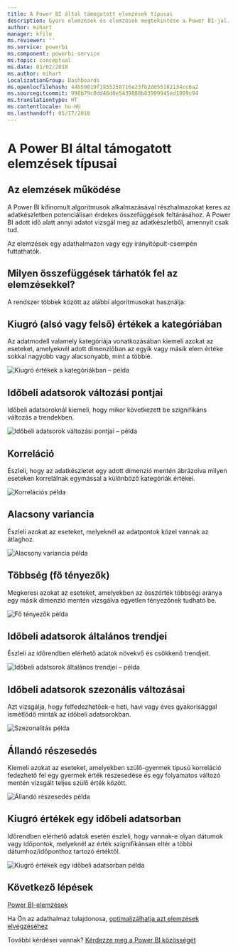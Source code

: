 ```yaml
---
title: A Power BI által támogatott elemzések típusai
description: Gyors elemzések és elemzések megtekintése a Power BI-jal.
author: mihart
manager: kfile
ms.reviewer: ''
ms.service: powerbi
ms.component: powerbi-service
ms.topic: conceptual
ms.date: 03/02/2018
ms.author: mihart
LocalizationGroup: Dashboards
ms.openlocfilehash: 44b59019f1955258716e23fb2dd55182134cc6a2
ms.sourcegitcommit: 998b79c0dd46d0e5439888b83999945ed1809c94
ms.translationtype: HT
ms.contentlocale: hu-HU
ms.lasthandoff: 05/17/2018
---
```

# <a name="types-of-insights-supported-by-power-bi"></a>A Power BI által támogatott elemzések típusai
## <a name="how-does-insights-work"></a>Az elemzések működése
A Power BI kifinomult algoritmusok alkalmazásával részhalmazokat keres az adatkészletben potenciálisan érdekes összefüggések feltárásához. A Power BI adott idő alatt annyi adatot vizsgál meg az adatkészletből, amennyit csak tud.

Az elemzések egy adathalmazon vagy egy irányítópult-csempén futtathatók.   

## <a name="what-types-of-insights-can-we-find"></a>Milyen összefüggések tárhatók fel az elemzésekkel?
A rendszer többek között az alábbi algoritmusokat használja:

## <a name="category-outliers-topbottom"></a>Kiugró (alsó vagy felső) értékek a kategóriában
Az adatmodell valamely kategóriája vonatkozásában kiemeli azokat az eseteket, amelyeknél adott dimenzióban az egyik vagy másik elem értéke sokkal nagyobb vagy alacsonyabb, mint a többié.  

![Kiugró értékek a kategóriákban – példa](media/service-insight-types/pbi_auto_insight_types_category_outliers.png)

## <a name="change-points-in-a-time-series"></a>Időbeli adatsorok változási pontjai
Időbeli adatsoroknál kiemeli, hogy mikor következett be szignifikáns változás a trendekben.

![Időbeli adatsorok változási pontjai – példa](media/service-insight-types/pbi_auto_insight_types_changepoint.png)

## <a name="correlation"></a>Korreláció
Észleli, hogy az adatkészletet egy adott dimenzió mentén ábrázolva milyen eseteken korrelálnak egymással a különböző kategóriák értékei.

![Korrelációs példa](media/service-insight-types/pbi_auto_insight_types_correlation.png)

## <a name="low-variance"></a>Alacsony variancia
Észleli azokat az eseteket, melyeknél az adatpontok közel vannak az átlaghoz.

![Alacsony variancia példa](media/service-insight-types/power-bi-low-variance.png)

## <a name="majority-major-factors"></a>Többség (fő tényezők)
Megkeresi azokat az eseteket, amelyekben az összérték többségi aránya egy másik dimenzió mentén vizsgálva egyetlen tényezőnek tudható be.  

![Fő tényezők példa](media/service-insight-types/pbi_auto_insight_types_majority.png)

## <a name="overall-trends-in-time-series"></a>Időbeli adatsorok általános trendjei
Észleli az időrendben elérhető adatok növekvő és csökkenő trendjeit.

![Időbeli adatsorok általános trendjei – példa](media/service-insight-types/pbi_auto_insight_types_trend.png)

## <a name="seasonality-in-time-series"></a>Időbeli adatsorok szezonális változásai
Azt vizsgálja, hogy felfedezhetőek-e heti, havi vagy éves gyakorisággal ismétlődő minták az időbeli adatsorokban.

![Szezonalitás példa](media/service-insight-types/pbi_auto_insight_types_seasonality_new.png)

## <a name="steady-share"></a>Állandó részesedés
Kiemeli azokat az eseteket, amelyekben szülő-gyermek típusú korreláció fedezhető fel egy gyermek érték részesedése és egy folyamatos változó mentén vizsgált teljes szülő érték között.

![Állandó részesedés példa](media/service-insight-types/pbi_auto_insight_types_steadyshare.png)

## <a name="time-series-outliers"></a>Kiugró értékek egy időbeli adatsorban
Időrendben elérhető adatok esetén észleli, hogy vannak-e olyan dátumok vagy időpontok, melyeknél az érték szignifikánsan eltér a többi dátumhoz/időponthoz tartozó értéktől.

![Kiugró értékek egy időbeli adatsorban példa](media/service-insight-types/pbi_auto_insight_types_time_series_outliers.png)

## <a name="next-steps"></a>Következő lépések
[Power BI-elemzések](service-insights.md)

Ha Ön az adathalmaz tulajdonosa, [optimalizálhatja azt elemzések elvégzéséhez](service-insights-optimize.md)

További kérdései vannak? [Kérdezze meg a Power BI közösségét](http://community.powerbi.com/)

